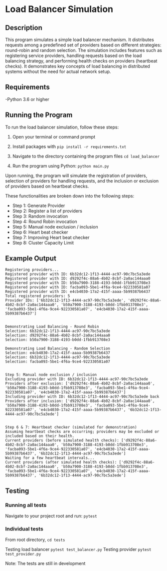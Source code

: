 # Load Balancer Simulation

## Description

This program simulates a simple load balancer mechanism. It distributes requests among a predefined set of providers based on different strategies: round-robin and random selection. The simulation includes features such as registering service providers, handling requests based on the load balancing strategy, and performing health checks on providers (heartbeat checks). It demonstrates key concepts of load balancing in distributed systems without the need for actual network setup.

## Requirements

-Python 3.6 or higher

## Running the Program

To run the load balancer simulation, follow these steps:

1. Open your terminal or command prompt

2. Install packages with `pip install -r requirements.txt`

3. Navigate to the directory containing the program files `cd load_balancer`

4. Run the program using Python: `python main.py`

Upon running, the program will simulate the registration of providers, selection of providers for handling requests, and the inclusion or exclusion of providers based on heartbeat checks.

These functionalities are broken down into the following steps:

- Step 1: Generate Provider
- Step 2: Register a list of providers
- Step 3: Random invocation
- Step 4: Round Robin invocation
- Step 5: Manual node exclusion / inclusion
- Step 6: Heart beat checker
- Step 7: Improving Heart beat checker
- Step 8: Cluster Capacity Limit

## Example Output

    Registering providers...
    Registered provider with ID: 6b32dc12-1f13-4444-ac97-90c7bc5a3ede
    Registered provider with ID: d9292f4c-88a6-4b02-8cbf-2a0ac144aaa0
    Registered provider with ID: b50a7900-3188-4193-b0dd-1fbb913708e3
    Registered provider with ID: facba093-5be1-4f6a-9ce4-922330581a07
    Registered provider with ID: e4cb4030-17a2-415f-aaaa-5b99387b6437
    Total registered providers: 5
    Provider IDs: ['6b32dc12-1f13-4444-ac97-90c7bc5a3ede', 'd9292f4c-88a6-4b02-8cbf-2a0ac144aaa0', 'b50a7900-3188-4193-b0dd-1fbb913708e3', 'facba093-5be1-4f6a-9ce4-922330581a07', 'e4cb4030-17a2-415f-aaaa-5b99387b6437']


    Demonstrating Load Balancing - Round Robin
    Selection: 6b32dc12-1f13-4444-ac97-90c7bc5a3ede
    Selection: d9292f4c-88a6-4b02-8cbf-2a0ac144aaa0
    Selection: b50a7900-3188-4193-b0dd-1fbb913708e3

    Demonstrating Load Balancing - Random Selection
    Selection: e4cb4030-17a2-415f-aaaa-5b99387b6437
    Selection: 6b32dc12-1f13-4444-ac97-90c7bc5a3ede
    Selection: facba093-5be1-4f6a-9ce4-922330581a07


    Step 5: Manual node exclusion / inclusion
    Excluding provider with ID: 6b32dc12-1f13-4444-ac97-90c7bc5a3ede
    Providers after exclusion: ['d9292f4c-88a6-4b02-8cbf-2a0ac144aaa0', 'b50a7900-3188-4193-b0dd-1fbb913708e3', 'facba093-5be1-4f6a-9ce4-922330581a07', 'e4cb4030-17a2-415f-aaaa-5b99387b6437']
    Including provider with ID: 6b32dc12-1f13-4444-ac97-90c7bc5a3ede back
    Providers after inclusion: ['d9292f4c-88a6-4b02-8cbf-2a0ac144aaa0', 'b50a7900-3188-4193-b0dd-1fbb913708e3', 'facba093-5be1-4f6a-9ce4-922330581a07', 'e4cb4030-17a2-415f-aaaa-5b99387b6437', '6b32dc12-1f13-4444-ac97-90c7bc5a3ede']


    Step 6 & 7: Heartbeat checker (simulated for demonstration)
    Assuming heartbeat checks are occurring; providers may be excluded or included based on their health.
    Current providers (before simulated health checks): ['d9292f4c-88a6-4b02-8cbf-2a0ac144aaa0', 'b50a7900-3188-4193-b0dd-1fbb913708e3', 'facba093-5be1-4f6a-9ce4-922330581a07', 'e4cb4030-17a2-415f-aaaa-5b99387b6437', '6b32dc12-1f13-4444-ac97-90c7bc5a3ede']
    Waiting for a few heartbeat intervals...
    Current providers (after simulated health checks): ['d9292f4c-88a6-4b02-8cbf-2a0ac144aaa0', 'b50a7900-3188-4193-b0dd-1fbb913708e3', 'facba093-5be1-4f6a-9ce4-922330581a07', 'e4cb4030-17a2-415f-aaaa-5b99387b6437', '6b32dc12-1f13-4444-ac97-90c7bc5a3ede']

## Testing

### Running all tests

Navigate to your project root and run: `pytest`

### Individual tests

From root directory, `cd tests`

Testing load balancer `pytest test_balancer.py`
Testing provider `pytest test_provider.py`

Note: The tests are still in development
